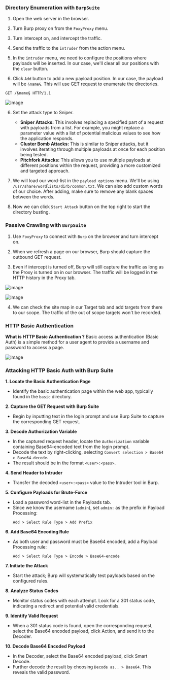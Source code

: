 
### Directory Enumeration with `BurpSuite`

1. Open the web server in the browser.

2. Turn Burp proxy on from the `FoxyProxy` menu.

3. Turn intercept on, and intercept the traffic. 

4. Send the traffic to the `intruder` from the action menu.

5. In the `intruder` menu, we need to configure the positions where payloads will be inserted. In our case, we'll clear all our positions with the `clear` button.

6. Click `Add` button to add a new payload position. In our case, the payload will be `§name§`. This will use GET request to enumerate the directories. 
```
GET /§name§ HTTP/1.1
```

![image](https://github.com/B4PHOM3T/eJPT-Notes/assets/89618500/17efa7e2-2e66-4f0a-94a7-43c1bf7fd062)

6. Set the attack type to Sniper. 
	+ **Sniper Attacks:** This involves replacing a specified part of a request with payloads from a list. For example, you might replace a parameter value with a list of potential malicious values to see how the application responds.
	+ **Cluster Bomb Attacks:** This is similar to Sniper attacks, but it involves iterating through multiple payloads at once for each position being tested.
	+ **Pitchfork Attacks:** This allows you to use multiple payloads at different positions within the request, providing a more customized and targeted approach.

7. We will load our word-list in the `payload options` menu. We'll be using `/usr/share/wordlists/dirb/common.txt`.  We can also add custom words of our choice. After adding, make sure to remove any blank spaces between the words. 

8. Now we can click `Start Attack` button on the top right to start the directory busting. 

### Passive Crawling with `BurpSuite`

1. Use `FoxyProxy` to connect with `Burp` on the browser and turn intercept on.

2. When we refresh a page on our browser, Burp should capture the outbound GET request. 

3. Even if intercept is turned off, Burp will still capture the traffic as long as the Proxy is turned on in our browser. The traffic will be logged in the HTTP history in the Proxy tab. 

![image](https://github.com/B4PHOM3T/eJPT-Notes/assets/89618500/675efc70-46b1-42b7-89f9-2238d1a6881e)

![image](https://github.com/B4PHOM3T/eJPT-Notes/assets/89618500/1203bcc8-d7b5-4a2e-b689-11da4a83a636)

4. We can check the site map in our Target tab and add targets from there to our scope. The traffic of the out of scope targets won't be recorded. 

### HTTP Basic Authentication


**What is HTTP Basic Authentication ?**
Basic access authentication (Basic Auth) is a simple method for a user agent to provide a username and password to access a page.

![image](https://github.com/B4PHOM3T/eJPT-Notes/assets/89618500/35c3df45-4a93-4804-97b9-32925cdc49b9)

### Attacking HTTP Basic Auth with Burp Suite

**1. Locate the Basic Authentication Page**

- Identify the basic authentication page within the web app, typically found in the `basic` directory.

**2. Capture the GET Request with Burp Suite**

- Begin by inputting text in the login prompt and use Burp Suite to capture the corresponding GET request.

**3. Decode Authorization Variable**

- In the captured request header, locate the `Authorization` variable containing Base64-encoded text from the login prompt.
- Decode the text by right-clicking, selecting `Convert selection > Base64 > Base64-decode`.
- The result should be in the format `<user>:<pass>`.

**4. Send Header to Intruder**

- Transfer the decoded `<user>:<pass>` value to the Intruder tool in Burp.

**5. Configure Payloads for Brute-Force**

- Load a password word-list in the Payloads tab.
- Since we know the username (`admin`), set `admin:` as the prefix in Payload Processing:
  ```
  Add > Select Rule Type > Add Prefix
  ```
  
**6. Add Base64 Encoding Rule**

- As both user and password must be Base64 encoded, add a Payload Processing rule:
  ```
  Add > Select Rule Type > Encode > Base64-encode
  ```

**7. Initiate the Attack**

- Start the attack; Burp will systematically test payloads based on the configured rules.

**8. Analyze Status Codes**

- Monitor status codes with each attempt. Look for a 301 status code, indicating a redirect and potential valid credentials.

**9. Identify Valid Request**

- When a 301 status code is found, open the corresponding request, select the Base64 encoded payload, click Action, and send it to the Decoder.

**10. Decode Base64 Encoded Payload**

- In the Decoder, select the Base64 encoded payload, click Smart Decode.
- Further decode the result by choosing `Decode as.. > Base64`. This reveals the valid password.
